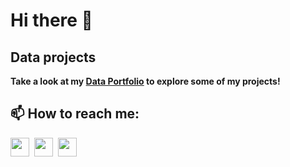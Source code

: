 # Hi there 👋

## Data projects

**Take a look at my [Data Portfolio](Portfolio.md) to explore some of my projects!**

## 📫 How to reach me:

<a href="https://www.facebook.com/aurimas.huhu"><img src="https://upload.wikimedia.org/wikipedia/commons/5/51/Facebook_f_logo_%282019%29.svg" width="30" height="30"></a>&nbsp;    <a href="mailto:naujalisaurimas@gmail.com"><img src="https://upload.wikimedia.org/wikipedia/commons/thumb/7/7e/Gmail_icon_%282020%29.svg/800px-Gmail_icon_%282020%29.svg.png" width="30" height="30"></a>&nbsp;   <a href="https://discord.com/users/auris8706"><img src="https://images-eds-ssl.xboxlive.com/image?url=4rt9.lXDC4H_93laV1_eHHFT949fUipzkiFOBH3fAiZZUCdYojwUyX2aTonS1aIwMrx6NUIsHfUHSLzjGJFxxsG72wAo9EWJR4yQWyJJaDb6rYcBtJvTvH3UoAS4JFNDaxGhmKNaMwgElLURlRFeVkLCjkfnXmWtINWZIrPGYq0-&format=source" width="30" height="30"></a>


<!--
**Aurimas-N/Aurimas-N** is a ✨ _special_ ✨ repository because its `README.md` (this file) appears on your GitHub profile.

Here are some ideas to get you started:

- 🔭 I’m currently working on ...
- 🌱 I’m currently learning ...
- 👯 I’m looking to collaborate on ...
- 🤔 I’m looking for help with ...
- 💬 Ask me about ...
- 📫 How to reach me: ...
- 😄 Pronouns: ...
- ⚡ Fun fact: ...
-->
